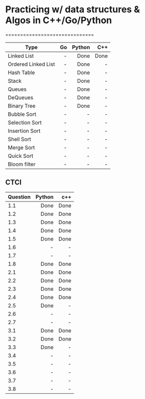 # Practicing w/ data structures & Algos in C++/Go/Python
==============================

| Type                  | Go    | Python | C++    |
| ----------------------| -----:| ------:| ------:|
| Linked List           | -     | Done   |Done    |
| Ordered Linked List   | -     | Done   |-       |
| Hash Table            | -     | Done   |-       |
| Stack                 | -     | Done   |-       |
| Queues                | -     | Done   |-       |
| DeQueues              | -     | Done   |-       |
| Binary Tree           | -     | Done   |-       |
| Bubble Sort           | -     | -      |-       |
| Selection Sort        | -     | -      |-       |
| Insertion Sort        | -     | -      |-       |
| Shell Sort            | -     | -      |-       |
| Merge Sort            | -     | -      |-       |
| Quick Sort            | -     | -      |-       |
| Bloom filter          | -     | -      |-       |

## CTCI

| Question  | Python| c++    |
| ----------| -----:| ------:|
| 1.1       | Done  | Done   |
| 1.2       | Done  | Done   |
| 1.3       | Done  | Done   |
| 1.4       | Done  | Done   |
| 1.5       | Done  | Done   |
| 1.6       | -     | -      |
| 1.7       | -     | -      |
| 1.8       | Done  | Done   |
| 2.1       | Done  | Done   |
| 2.2       | Done  | Done   |
| 2.3       | Done  | Done   |
| 2.4       | Done  | Done   |
| 2.5       | Done  | -      |
| 2.6       | -     | -      |
| 2.7       | -     | -      |
| 3.1       | Done  | Done   |
| 3.2       | Done  | Done   |
| 3.3       | Done  | -      |
| 3.4       | -     | -      |
| 3.5       | -     | -      |
| 3.6       | -     | -      |
| 3.7       | -     | -      |
| 3.8       | -     | -      |

